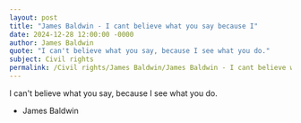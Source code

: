 ```yaml
---
layout: post
title: "James Baldwin - I cant believe what you say because I"
date: 2024-12-28 12:00:00 -0000
author: James Baldwin
quote: "I can't believe what you say, because I see what you do."
subject: Civil rights
permalink: /Civil rights/James Baldwin/James Baldwin - I cant believe what you say because I
---
```


I can't believe what you say, because I see what you do.

- James Baldwin
